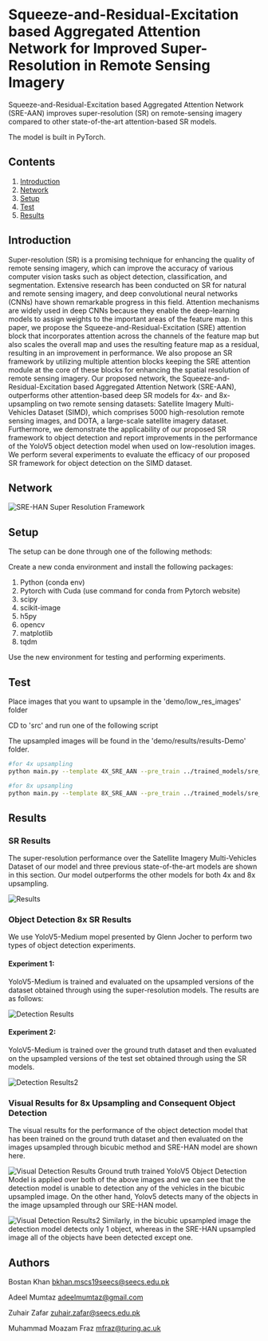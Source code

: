 # Squeeze-and-Residual-Excitation based Aggregated Attention Network for Improved Super-Resolution in Remote Sensing Imagery
Squeeze-and-Residual-Excitation based Aggregated Attention Network (SRE-AAN) improves super-resolution (SR) on remote-sensing imagery compared to other state-of-the-art attention-based SR models.

The model is built in PyTorch.

## Contents
1. [Introduction](#introduction)
2. [Network](#network)
3. [Setup](#setup)
4. [Test](#test)
5. [Results](#results)

## Introduction

Super-resolution (SR) is a promising technique for enhancing the quality of remote sensing imagery, which can improve the accuracy of various computer vision tasks such as object detection, classification, and segmentation. Extensive research has been conducted on SR for natural and remote sensing imagery, and deep convolutional neural networks (CNNs) have shown remarkable progress in this field. Attention mechanisms are widely used in deep CNNs because they enable the deep-learning models to assign weights to the important areas of the feature map. In this paper, we propose the Squeeze-and-Residual-Excitation (SRE) attention block that incorporates attention across the channels of the feature map but also scales the overall map and uses the resulting feature map as a residual, resulting in an improvement in performance.
We also propose an SR framework by utilizing multiple attention blocks keeping the SRE attention module at the core of these blocks for enhancing the spatial resolution of remote sensing imagery.
Our proposed network, the Squeeze-and-Residual-Excitation based Aggregated Attention Network (SRE-AAN), outperforms other attention-based deep SR models for 4x- and 8x-upsampling on two remote sensing datasets: Satellite Imagery Multi-Vehicles Dataset (SIMD), which comprises 5000 high-resolution remote sensing images, and DOTA, a large-scale satellite imagery dataset. Furthermore, we demonstrate the applicability of our proposed SR framework to object detection and report improvements in the performance of the YoloV5 object detection model when used on low-resolution images. We perform several experiments to evaluate the efficacy of our proposed SR framework for object detection on the SIMD dataset.

## Network

![SRE-HAN Super Resolution Framework](/figures/sre_aan_complete.png)

## Setup
The setup can be done through one  of the following methods:

Create a new conda environment and install the following packages:

1. Python (conda env)
2. Pytorch with Cuda (use command for conda from Pytorch website)
3. scipy
4. scikit-image
5. h5py
6. opencv
7. matplotlib
8. tqdm

Use the new environment for testing and performing experiments.

## Test

Place images that you want to upsample in the 'demo/low_res_images' folder

CD to 'src' and run one of the following script

The upsampled images will be found in the 'demo/results/results-Demo' folder.

```bash
#for 4x upsampling
python main.py --template 4X_SRE_AAN --pre_train ../trained_models/sre_aan_x4.pt --n_GPUs=2 --data_test Demo --dir_demo ../demo/low_res_images --test_only --save ../demo/results --save_results

#for 8x upsampling
python main.py --template 8X_SRE_AAN --pre_train ../trained_models/sre_aan_x8.pt --n_GPUs=2 --data_test Demo --dir_demo ../demo/low_res_images --test_only --save ../demo/results --save_results
```

## Results

### SR Results

The super-resolution performance over the Satellite Imagery Multi-Vehicles Dataset of our model and three previous state-of-the-art models are shown in this section. Our model outperforms the other models for both 4x and 8x upsampling.

![Results](/figures/results.png)

### Object Detection 8x SR Results

We use YoloV5-Medium mopel presented by Glenn Jocher to perform two types of object detection experiments.

#### Experiment 1:
YoloV5-Medium is trained and evaluated on the upsampled versions of the dataset obtained through using the super-resolution models. The results are as follows:

![Detection Results](/figures/Detection_Results.png)

#### Experiment 2:
YoloV5-Medium is trained over the ground truth dataset and then evaluated on the upsampled versions of the test set obtained through using the SR models.

![Detection Results2](/figures/detection_results2.png)

### Visual Results for 8x Upsampling and Consequent Object Detection

The visual results for the performance of the object detection model that has been trained on the ground truth dataset and then evaluated on the images upsampled through bicubic method and SRE-HAN model are shown here. 

![Visual Detection Results](/figures/8x_visual_detection_results.png)
Ground truth trained YoloV5 Object Detection Model is applied over both of the above images and we can see that the detection model is unable to detection any of the vehicles in the bicubic upsampled image. On the other hand, Yolov5 detects many of the objects in the image upsampled through our SRE-HAN model.

![Visual Detection Results2](/figures/8x_visual_detection_results2.png)
Similarly, in the bicubic upsampled image the detection model detects only 1 object, whereas in the SRE-HAN upsampled image all of the objects have been detected except one.

Authors
-------
Bostan Khan <bkhan.mscs19seecs@seecs.edu.pk>

Adeel Mumtaz <adeelmumtaz@gmail.com>

Zuhair Zafar <zuhair.zafar@seecs.edu.pk>

Muhammad Moazam Fraz <mfraz@turing.ac.uk>